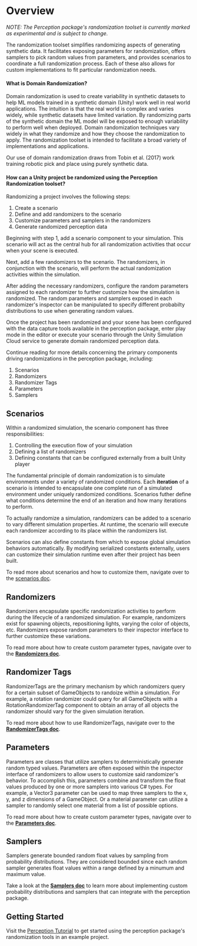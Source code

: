 # Overview

*NOTE: The Perception package's randomization toolset is currently marked as experimental and is subject to change.*

The randomization toolset simplifies randomizing aspects of generating synthetic data. It facilitates exposing parameters for randomization, offers samplers to pick random values from parameters, and provides scenarios to coordinate a full randomization process. Each of these also allows for custom implementations to fit particular randomization needs.

#### What is Domain Randomization?

Domain randomization is used to create variability in synthetic datasets to help ML models trained in a synthetic domain (Unity) work well in real world applications. The intuition is that the real world is complex and varies widely, while synthetic datasets have limited variation. By randomizing parts of the synthetic domain the ML model will be exposed to enough variability to perform well when deployed. Domain randomization techniques vary widely in what they randomize and how they choose the randomization to apply. The randomization toolset is intended to facilitate a broad variety of implementations and applications.

Our use of domain randomization draws from Tobin et al. (2017) work training robotic pick and place using purely synthetic data.

#### How can a Unity project be randomized using the Perception Randomization toolset?

Randomizing a project involves the following steps:
1. Create a scenario
2. Define and add randomizers to the scenario
3. Customize parameters and samplers in the randomizers
4. Generate randomized perception data

Beginning with step 1, add a scenario component to your simulation. This scenario will act as the central hub for all randomization activities that occur when your scene is executed.

Next, add a few randomizers to the scenario. The randomizers, in conjunction with the scenario, will perform the actual randomization activities within the simulation.

After adding the necessary randomizers, configure the random parameters assigned to each randomizer to further customize how the simulation is randomized. The random parameters and samplers exposed in each randomizer's inspector can be manipulated to specify different probabilty distributions to use when generating random values.

Once the project has been randomized and your scene has been configured with the data capture tools available in the perception package, enter play mode in the editor or execute your scenario through the Unity Simulation Cloud service to generate domain randomized perception data.

Continue reading for more details concerning the primary components driving randomizations in the perception package, including:
1. Scenarios
2. Randomizers
3. Randomizer Tags
4. Parameters
5. Samplers


## Scenarios

Within a randomized simulation, the scenario component has three responsibilities:
1. Controlling the execution flow of your simulation
2. Defining a list of randomizers
3. Defining constants that can be configured externally from a built Unity player 

The fundamental principle of domain randomization is to simulate environments under a variety of randomized conditions. Each **iteration** of a scenario is intended to encapsulate one complete run of a simulated environment under uniquely randomized conditions. Scenarios futher define what conditions determine the end of an iteration and how many iterations to perform.

To actually randomize a simulation, randomizers can be added to a scenario to vary different simulation properties. At runtime, the scenario will execute each randomizer according to its place within the randomizers list.

Scenarios can also define constants from which to expose global simulation behaviors automatically. By modifying serialized constants externally, users can customize their simulation runtime even after their project has been built.

To read more about scenarios and how to customize them, navigate over to the [scenarios doc](Scenarios.md).


## Randomizers

Randomizers encapsulate specific randomization activities to perform during the lifecycle of a randomized simulation. For example, randomizers exist for spawning objects, repositioning lights, varying the color of objects, etc. Randomizers expose random parameters to their inspector interface to further customize these variations.

To read more about how to create custom parameter types, navigate over to the **[Randomizers doc](Randomizers.md)**.


## Randomizer Tags

RandomizerTags are the primary mechanism by which randomizers query for a certain subset of GameObjects to randoize within a simulation. For example, a rotation randomizer could query for all GameObjects with a RotationRandomizerTag component to obtain an array of all objects the randomizer should vary for the given simulation iteration.

To read more about how to use RandomizerTags, navigate over to the **[RandomizerTags doc](RandomizerTags.md)**.


## Parameters

Parameters are classes that utilize samplers to deterministically generate random typed values. Parameters are often exposed within the inspector interface of randomizers to allow users to customize said randomizer's behavior. To accomplish this, parameters combine and transform the float values produced by one or more samplers into various C# types. For example, a Vector3 parameter can be used to map three samplers to the x, y, and z dimensions of a GameObject. Or a material parameter can utilize a sampler to randomly select one material from a list of possible options.

To read more about how to create custom parameter types, navigate over to the **[Parameters doc](Parameters.md)**.


## Samplers

Samplers generate bounded random float values by sampling from probability distributions. They are considered bounded since each random sampler generates float values within a range defined by a minumum and maximum value.

Take a look at the **[Samplers doc](Samplers.md)** to learn more about implementing custom probability distributions and samplers that can integrate with the perception package.


## Getting Started

Visit the [Perception Tutorial](../Tutorial/TUTORIAL.md) to get started using the perception package's randomization tools in an example project.

